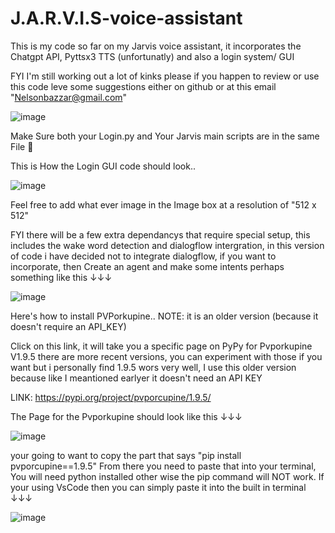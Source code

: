 # J.A.R.V.I.S-voice-assistant
This is my code so far on my Jarvis voice assistant, it incorporates the Chatgpt API, Pyttsx3 TTS (unfortunatly) and also a login system/ GUI 

FYI I'm still working out a lot of kinks please if you happen to review or use this code leve some suggestions either on github or at this email "Nelsonbazzar@gmail.com"

![image](https://github.com/offEVO/J.A.R.V.I.S-voice-assistant/assets/140699812/22cbb022-eeca-45e1-92e7-7088d6b0b29e)

Make Sure both your Login.py and Your Jarvis main scripts are in the same File 📂

This is How the Login GUI code should look.. 

![image](https://github.com/offEVO/J.A.R.V.I.S-voice-assistant/assets/140699812/bb60f315-a03b-4faf-87a1-ac5b85b1e54d)

Feel free to add what ever image in the Image box at a resolution of "512 x 512"

FYI there will be a few extra dependancys that require special setup, this includes the wake word detection and dialogflow intergration, in this version of code i have decided not to integrate dialogflow, if you want to incorporate, then Create an agent and make some intents perhaps something like this ↓↓↓

![image](https://github.com/offEVO/J.A.R.V.I.S-voice-assistant/assets/140699812/61fc5b67-9284-4bc4-964d-6e6054d948f2)

Here's how to install PVPorkupine..
NOTE: it is an older version (because it doesn't require an API_KEY)

Click on this link, it will take you a specific page on PyPy for Pvporkupine V1.9.5 there are more recent versions, you can experiment with those if you want but i personally find 1.9.5 wors very well, I use this older version because like I meantioned earlyer it doesn't need an API KEY

LINK: https://pypi.org/project/pvporcupine/1.9.5/

The Page for the Pvporkupine should look like this ↓↓↓

![image](https://github.com/offEVO/J.A.R.V.I.S-voice-assistant/assets/140699812/73cd391d-e365-4827-829a-53529f8dfc80)

your going to want to copy the part that says "pip install pvporcupine==1.9.5" From there you need to paste that into your terminal, You will need python installed other wise the pip command will NOT work. If your using VsCode then you can simply paste it into the built in terminal ↓↓↓

![image](https://github.com/offEVO/J.A.R.V.I.S-voice-assistant/assets/140699812/d0d8e29b-1fe2-412c-8f54-54b8d67ea50f)
